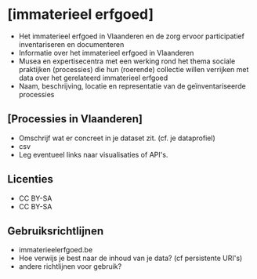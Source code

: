 # [immaterieel erfgoed]
* Het immaterieel erfgoed in Vlaanderen en de zorg ervoor participatief inventariseren en documenteren
* Informatie over het immaterieel erfgoed in Vlaanderen
* Musea en expertisecentra met een werking rond het thema sociale praktijken (processies) die hun (roerende) collectie willen verrijken met data over het gerelateerd immaterieel erfgoed
* Naam, beschrijving, locatie en representatie van de geïnventariseerde processies

## [Processies in Vlaanderen]
* Omschrijf wat er concreet in je dataset zit. (cf. je dataprofiel)
* csv
* Leg eventueel links naar visualisaties of API's.

## Licenties
* CC BY-SA
* CC BY-SA

## Gebruiksrichtlijnen
* immaterieelerfgoed.be
* Hoe verwijs je best naar de inhoud van je data? (cf persistente URI's)
* andere richtlijnen voor gebruik?
